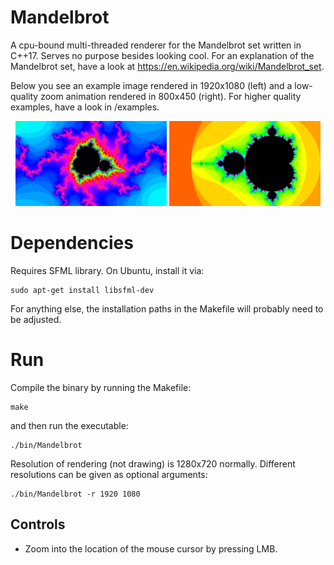 # Mandelbrot

A cpu-bound multi-threaded renderer for the Mandelbrot set written in C++17. Serves no purpose besides looking cool. For an explanation of the Mandelbrot set, have a look at https://en.wikipedia.org/wiki/Mandelbrot_set.

Below you see an example image rendered in 1920x1080 (left) and a low-quality zoom animation rendered in 800x450 (right). For higher quality examples, have a look in /examples.

<p align="center">
  <img src="examples/.example.png" width="48%" />
  <img src="examples/.exampleGif.gif" width="48%" />
</p>

# Dependencies

Requires SFML library. On Ubuntu, install it via:

    sudo apt-get install libsfml-dev

For anything else, the installation paths in the Makefile will probably need to be adjusted.

# Run

Compile the binary by running the Makefile:

    make

and then run the executable:

    ./bin/Mandelbrot

Resolution of rendering (not drawing) is 1280x720 normally. Different resolutions can be given as optional arguments:

    ./bin/Mandelbrot -r 1920 1080

## Controls

- Zoom into the location of the mouse cursor by pressing LMB.
